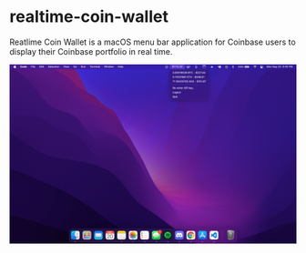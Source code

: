 # realtime-coin-wallet

Reatlime Coin Wallet is a macOS menu bar application for Coinbase users to display their Coinbase portfolio in real time.

![image info](./example.png)
